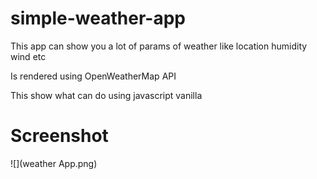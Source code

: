 # simple-weather-app

This app can show you a lot of params of weather like location humidity wind etc

Is rendered using OpenWeatherMap API

This show what can do using javascript vanilla

# Screenshot
![](weather App.png)
